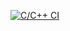 [![C/C++ CI](https://github.com/oikumo/naive-blas-wasm/actions/workflows/c-cpp.yml/badge.svg)](https://github.com/oikumo/naive-blas-wasm/actions/workflows/c-cpp.yml)
